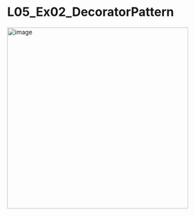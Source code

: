 # L05_Ex02_DecoratorPattern
<img width="420" alt="image" src="https://user-images.githubusercontent.com/21986037/221678163-408e6005-4b74-48e2-9832-21f1111487d8.png">
